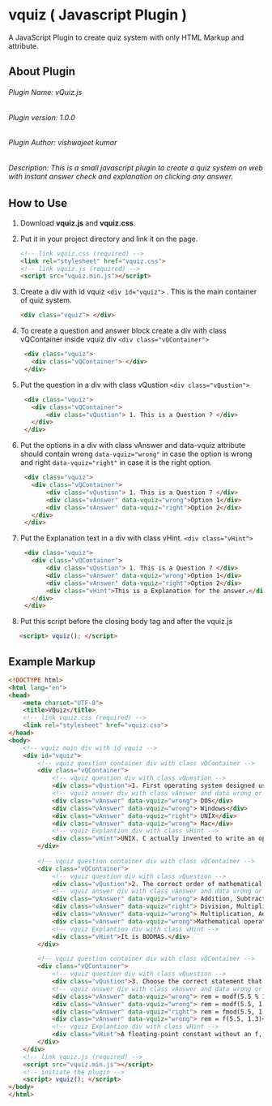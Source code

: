 # vquiz ( Javascript Plugin )
A JavaScript Plugin to create quiz system with only HTML Markup and attribute.

## About Plugin
###### Plugin Name: vQuiz.js
###### Plugin version: 1.0.0
###### Plugin Author: vishwajeet kumar
###### Description: This is a small javascript plugin to create a quiz system on web with instant answer check and explanation on clicking any answer.

## How to Use
1. Download **vquiz.js** and **vquiz.css**. 
2. Put it in your project directory and link it on the page.

    ```html
    <!-- link vquiz.css (required) -->
    <link rel="stylesheet" href="vquiz.css">
    <!-- link vquiz.js (required) -->
    <script src="vquiz.min.js"></script>
    ```
    
3. Create a div with id vquiz ```<div id="vquiz">``` . This is the main container of quiz system.

   ```html
   <div class="vquiz"> </div>
   ```
   
4. To create a question and answer block create a div with class vQContainer inside vquiz div ```<div class="vQContainer">```

   ```html
    <div class="vquiz">
	  <div class="vQContainer"> </div>  
    </div>
   ```
   
5. Put the question in a div with class vQustion ```<div class="vQustion">```

   ```html
    <div class="vquiz">
	  <div class="vQContainer">
		  <div class="vQustion"> 1. This is a Question ? </div>
	  </div>  
    </div>
   ```
   
6. Put the options in a div with class vAnswer and data-vquiz attribute should contain wrong ```data-vquiz="wrong"``` in case the option is wrong and right ```data-vquiz="right"``` in case it is the right option.

   ```html
    <div class="vquiz">
	  <div class="vQContainer">
		  <div class="vQustion"> 1. This is a Question ? </div>
		  <div class="vAnswer" data-vquiz="wrong">Option 1</div>
		  <div class="vAnswer" data-vquiz="right">Option 2</div>
	  </div>  
    </div>
   ```
   
6. Put the Explanation text in a div with class vHint. ```<div class="vHint">```

   ```html
    <div class="vquiz">
	  <div class="vQContainer">
		  <div class="vQustion"> 1. This is a Question ? </div>
		  <div class="vAnswer" data-vquiz="wrong">Option 1</div>
		  <div class="vAnswer" data-vquiz="right">Option 2</div>
		  <div class="vHint">This is a Explanation for the answer.</div>
	  </div>  
    </div>
   ```
   
 7. Put this script before the closing body tag and after the vquiz.js
 
 ````html
    <script> vquiz(); </script>
 ````


## Example Markup



```html
<!DOCTYPE html>
<html lang="en">
<head>
	<meta charset="UTF-8">
	<title>VQuiz</title>
	<!-- link vquiz.css (required) -->
	<link rel="stylesheet" href="vquiz.css">
</head>
<body>
	<!-- vquiz main div with id vquiz -->
	<div id="vquiz">
		<!-- vquiz question container div with class vQContainer -->
		<div class="vQContainer">
			<!-- vquiz question div with class vQuestion -->
			<div class="vQustion">1. First operating system designed using C programming language.</div>
			<!-- vquiz answer div with class vAnswer and data wrong or right -->
			<div class="vAnswer" data-vquiz="wrong"> DOS</div>
			<div class="vAnswer" data-vquiz="wrong"> Windows</div>
			<div class="vAnswer" data-vquiz="right"> UNIX</div>
			<div class="vAnswer" data-vquiz="wrong"> Mac</div>
			<!-- vquiz Explantion div with class vHint -->
			<div class="vHint">UNIX. C actually invented to write an operation system called UNIX. By 1973 the entire UNIX OS is designed using C.</div>
		</div>
		
		<!-- vquiz question container div with class vQContainer -->
		<div class="vQContainer">
			<!-- vquiz question div with class vQuestion -->
			<div class="vQustion">2. The correct order of mathematical operators in mathematics and computer programming,</div>
			<!-- vquiz answer div with class vAnswer and data wrong or right -->
			<div class="vAnswer" data-vquiz="wrong"> Addition, Subtraction, Multiplication, Division</div>
			<div class="vAnswer" data-vquiz="right"> Division, Multiplication, Addition, Subtraction</div>
			<div class="vAnswer" data-vquiz="wrong"> Multiplication, Addition, Division, Subtraction</div>
			<div class="vAnswer" data-vquiz="wrong">Mathematical operators can be done in any order</div>
			<!-- vquiz Explantion div with class vHint -->
			<div class="vHint">It is BODMAS.</div>
		</div>

		<!-- vquiz question container div with class vQContainer -->
		<div class="vQContainer">
			<!-- vquiz question div with class vQuestion -->
			<div class="vQustion">3. Choose the correct statement that can retrieve the remainder of the division 5.5 by 1.3?</div>
			<!-- vquiz answer div with class vAnswer and data wrong or right -->
			<div class="vAnswer" data-vquiz="wrong"> rem = modf(5.5 % 1.3)</div>
			<div class="vAnswer" data-vquiz="wrong"> rem = modf(5.5, 1.3)</div>
			<div class="vAnswer" data-vquiz="right"> rem = fmod(5.5, 1.3)</div>
			<div class="vAnswer" data-vquiz="wrong"> rem = f(5.5, 1.3)</div>
			<!-- vquiz Explantion div with class vHint -->
			<div class="vHint">A floating-point constant without an f, F, l, or L suffix has type double. If the letter f or F is the suffix, the constant has type float. If suffixed by the letter l or L, it has type long double.</div>
		</div>
	</div>
	<!-- link vquiz.js (required) -->
	<script src="vquiz.min.js"></script>
	<!-- initiate the plugin -->
	<script> vquiz(); </script>
</body>
</html>
```

